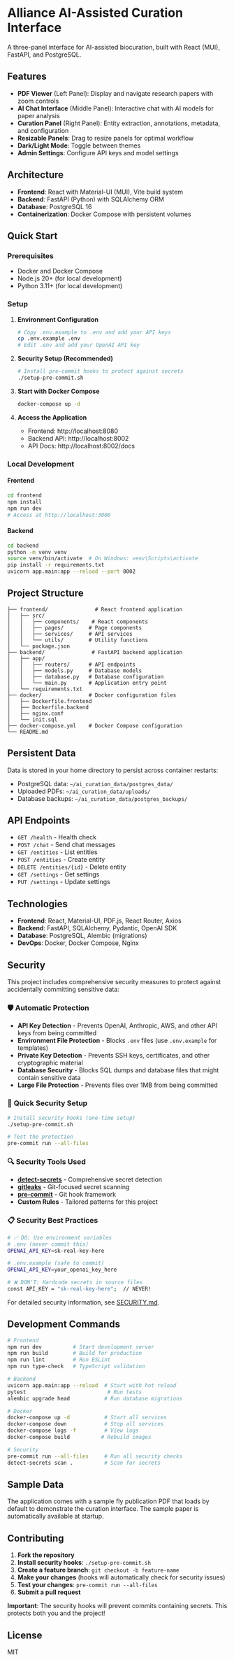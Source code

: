 # Alliance AI-Assisted Curation Interface

A three-panel interface for AI-assisted biocuration, built with React (MUI), FastAPI, and PostgreSQL.

## Features

- **PDF Viewer** (Left Panel): Display and navigate research papers with zoom controls
- **AI Chat Interface** (Middle Panel): Interactive chat with AI models for paper analysis
- **Curation Panel** (Right Panel): Entity extraction, annotations, metadata, and configuration
- **Resizable Panels**: Drag to resize panels for optimal workflow
- **Dark/Light Mode**: Toggle between themes
- **Admin Settings**: Configure API keys and model settings

## Architecture

- **Frontend**: React with Material-UI (MUI), Vite build system
- **Backend**: FastAPI (Python) with SQLAlchemy ORM
- **Database**: PostgreSQL 16
- **Containerization**: Docker Compose with persistent volumes

## Quick Start

### Prerequisites

- Docker and Docker Compose
- Node.js 20+ (for local development)
- Python 3.11+ (for local development)

### Setup

1. **Environment Configuration**

   ```bash
   # Copy .env.example to .env and add your API keys
   cp .env.example .env
   # Edit .env and add your OpenAI API key
   ```

2. **Security Setup (Recommended)**

   ```bash
   # Install pre-commit hooks to protect against secrets
   ./setup-pre-commit.sh
   ```

3. **Start with Docker Compose**

   ```bash
   docker-compose up -d
   ```

4. **Access the Application**
   - Frontend: http://localhost:8080
   - Backend API: http://localhost:8002
   - API Docs: http://localhost:8002/docs

### Local Development

#### Frontend

```bash
cd frontend
npm install
npm run dev
# Access at http://localhost:3000
```

#### Backend

```bash
cd backend
python -m venv venv
source venv/bin/activate  # On Windows: venv\Scripts\activate
pip install -r requirements.txt
uvicorn app.main:app --reload --port 8002
```

## Project Structure

```
├── frontend/               # React frontend application
│   ├── src/
│   │   ├── components/    # React components
│   │   ├── pages/        # Page components
│   │   ├── services/     # API services
│   │   └── utils/        # Utility functions
│   └── package.json
├── backend/               # FastAPI backend application
│   ├── app/
│   │   ├── routers/      # API endpoints
│   │   ├── models.py     # Database models
│   │   ├── database.py   # Database configuration
│   │   └── main.py       # Application entry point
│   └── requirements.txt
├── docker/               # Docker configuration files
│   ├── Dockerfile.frontend
│   ├── Dockerfile.backend
│   ├── nginx.conf
│   └── init.sql
├── docker-compose.yml    # Docker Compose configuration
└── README.md

```

## Persistent Data

Data is stored in your home directory to persist across container restarts:

- PostgreSQL data: `~/ai_curation_data/postgres_data/`
- Uploaded PDFs: `~/ai_curation_data/uploads/`
- Database backups: `~/ai_curation_data/postgres_backups/`

## API Endpoints

- `GET /health` - Health check
- `POST /chat` - Send chat messages
- `GET /entities` - List entities
- `POST /entities` - Create entity
- `DELETE /entities/{id}` - Delete entity
- `GET /settings` - Get settings
- `PUT /settings` - Update settings

## Technologies

- **Frontend**: React, Material-UI, PDF.js, React Router, Axios
- **Backend**: FastAPI, SQLAlchemy, Pydantic, OpenAI SDK
- **Database**: PostgreSQL, Alembic (migrations)
- **DevOps**: Docker, Docker Compose, Nginx

## Security

This project includes comprehensive security measures to protect against accidentally committing sensitive data:

### 🛡️ **Automatic Protection**

- **API Key Detection** - Prevents OpenAI, Anthropic, AWS, and other API keys from being committed
- **Environment File Protection** - Blocks `.env` files (use `.env.example` for templates)
- **Private Key Detection** - Prevents SSH keys, certificates, and other cryptographic material
- **Database Security** - Blocks SQL dumps and database files that might contain sensitive data
- **Large File Protection** - Prevents files over 1MB from being committed

### 🚀 **Quick Security Setup**

```bash
# Install security hooks (one-time setup)
./setup-pre-commit.sh

# Test the protection
pre-commit run --all-files
```

### 🔍 **Security Tools Used**

- **[detect-secrets](https://github.com/Yelp/detect-secrets)** - Comprehensive secret detection
- **[gitleaks](https://github.com/gitleaks/gitleaks)** - Git-focused secret scanning
- **[pre-commit](https://pre-commit.com/)** - Git hook framework
- **Custom Rules** - Tailored patterns for this project

### 📋 **Security Best Practices**

```bash
# ✅ DO: Use environment variables
# .env (never commit this)
OPENAI_API_KEY=sk-real-key-here

# .env.example (safe to commit)
OPENAI_API_KEY=your_openai_key_here

# ❌ DON'T: Hardcode secrets in source files
const API_KEY = "sk-real-key-here";  // NEVER!
```

For detailed security information, see [SECURITY.md](SECURITY.md).

## Development Commands

```bash
# Frontend
npm run dev          # Start development server
npm run build        # Build for production
npm run lint         # Run ESLint
npm run type-check   # TypeScript validation

# Backend
uvicorn app.main:app --reload  # Start with hot reload
pytest                          # Run tests
alembic upgrade head           # Run database migrations

# Docker
docker-compose up -d           # Start all services
docker-compose down            # Stop all services
docker-compose logs -f         # View logs
docker-compose build          # Rebuild images

# Security
pre-commit run --all-files     # Run all security checks
detect-secrets scan .          # Scan for secrets
```

## Sample Data

The application comes with a sample fly publication PDF that loads by default to demonstrate the curation interface. The sample paper is automatically available at startup.

## Contributing

1. **Fork the repository**
2. **Install security hooks**: `./setup-pre-commit.sh`
3. **Create a feature branch**: `git checkout -b feature-name`
4. **Make your changes** (hooks will automatically check for security issues)
5. **Test your changes**: `pre-commit run --all-files`
6. **Submit a pull request**

**Important**: The security hooks will prevent commits containing secrets. This protects both you and the project!

## License

MIT
